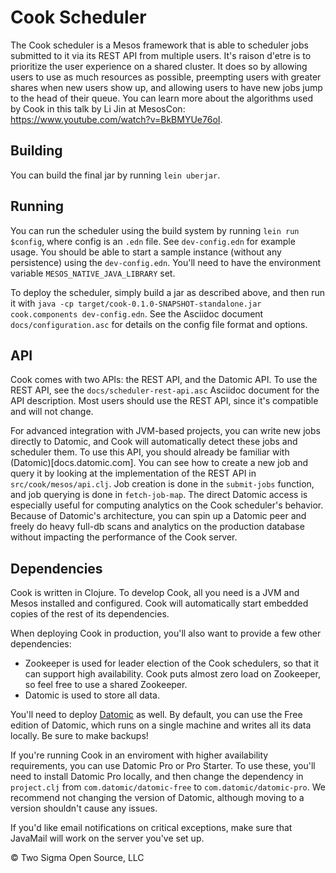 # Cook Scheduler

The Cook scheduler is a Mesos framework that is able to scheduler jobs submitted to it via its REST API from multiple users.
It's raison d'etre is to prioritize the user experience on a shared cluster.
It does so by allowing users to use as much resources as possible, preempting users with greater shares when new users show up, and allowing users to have new jobs jump to the head of their queue.
You can learn more about the algorithms used by Cook in this talk by Li Jin at MesosCon: https://www.youtube.com/watch?v=BkBMYUe76oI.

## Building

You can build the final jar by running `lein uberjar`.

## Running

You can run the scheduler using the build system by running `lein run $config`, where config is an `.edn` file.
See `dev-config.edn` for example usage.
You should be able to start a sample instance (without any persistence) using the `dev-config.edn`.
You'll need to have the environment variable `MESOS_NATIVE_JAVA_LIBRARY` set.

To deploy the scheduler, simply build a jar as described above, and then run it with `java -cp target/cook-0.1.0-SNAPSHOT-standalone.jar cook.components dev-config.edn`.
See the Asciidoc document `docs/configuration.asc` for details on the config file format and options.

## API

Cook comes with two APIs: the REST API, and the Datomic API.
To use the REST API, see the `docs/scheduler-rest-api.asc` Asciidoc document for the API description.
Most users should use the REST API, since it's compatible and will not change.

For advanced integration with JVM-based projects, you can write new jobs directly to Datomic, and Cook will automatically detect these jobs and scheduler them.
To use this API, you should already be familiar with (Datomic)[docs.datomic.com].
You can see how to create a new job and query it by looking at the implementation of the REST API in `src/cook/mesos/api.clj`.
Job creation is done in the `submit-jobs` function, and job querying is done in `fetch-job-map`.
The direct Datomic access is especially useful for computing analytics on the Cook scheduler's behavior.
Because of Datomic's architecture, you can spin up a Datomic peer and freely do heavy full-db scans and analytics on the production database without impacting the performance of the Cook server.

## Dependencies

Cook is written in Clojure.
To develop Cook, all you need is a JVM and Mesos installed and configured.
Cook will automatically start embedded copies of the rest of its dependencies.

When deploying Cook in production, you'll also want to provide a few other dependencies:

- Zookeeper is used for leader election of the Cook schedulers, so that it can support high availability. Cook puts almost zero load on Zookeeper, so feel free to use a shared Zookeeper.
- Datomic is used to store all data.

You'll need to deploy [Datomic](http://www.datomic.com/pricing.html) as well.
By default, you can use the Free edition of Datomic, which runs on a single machine and writes all its data locally.
Be sure to make backups!

If you're running Cook in an enviroment with higher availability requirements, you can use Datomic Pro or Pro Starter.
To use these, you'll need to install Datomic Pro locally, and then change the dependency in `project.clj` from `com.datomic/datomic-free` to `com.datomic/datomic-pro`.
We recommend not changing the version of Datomic, although moving to a version shouldn't cause any issues.

If you'd like email notifications on critical exceptions, make sure that JavaMail will work on the server you've set up.

© Two Sigma Open Source, LLC
